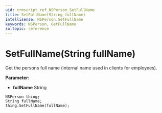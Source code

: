 ```yaml
---
uid: crmscript_ref_NSPerson_SetFullName
title: SetFullName(String fullName)
intellisense: NSPerson.SetFullName
keywords: NSPerson, GetFullName
so.topic: reference
---
```


# SetFullName(String fullName)

Get the persons full name (internal name used in clients for employees). 

**Parameter:** 
* **fullName** String

```crmscript
NSPerson thing;
String fullName;
thing.SetFullName(fullName);
```

